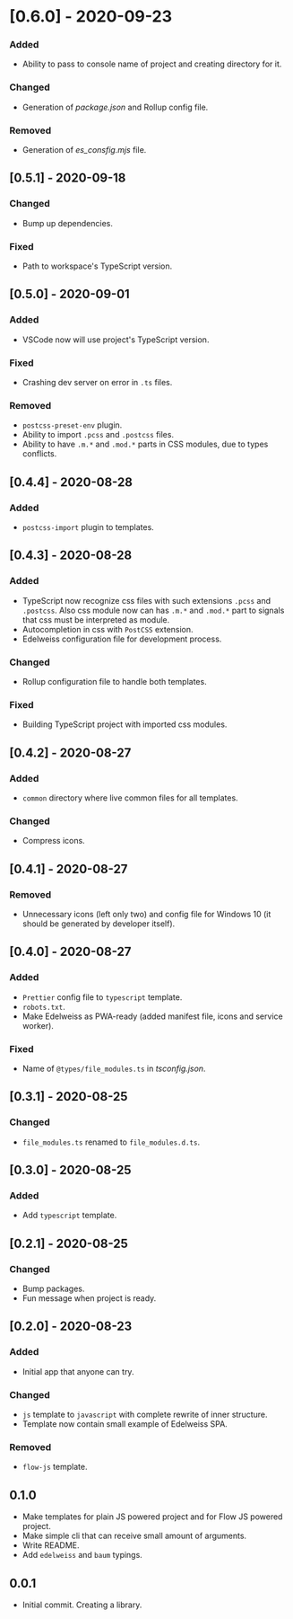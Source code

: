 # [0.6.0] - 2020-09-23

### Added

- Ability to pass to console name of project and creating directory for it.

### Changed

- Generation of _package.json_ and Rollup config file.

### Removed

- Generation of _es_consfig.mjs_ file.

## [0.5.1] - 2020-09-18

### Changed

- Bump up dependencies.

### Fixed

- Path to workspace's TypeScript version.

## [0.5.0] - 2020-09-01

### Added

- VSCode now will use project's TypeScript version.

### Fixed

- Crashing dev server on error in `.ts` files.

### Removed

- `postcss-preset-env` plugin.
- Ability to import `.pcss` and `.postcss` files.
- Ability to have `.m.*` and `.mod.*` parts in CSS modules, due to types conflicts.

## [0.4.4] - 2020-08-28

### Added

- `postcss-import` plugin to templates.

## [0.4.3] - 2020-08-28

### Added

- TypeScript now recognize css files with such extensions `.pcss` and `.postcss`. Also css module now can has `.m.*` and `.mod.*` part to signals that css must be interpreted as module.
- Autocompletion in css with `PostCSS` extension. 
- Edelweiss configuration file for development process.

### Changed

- Rollup configuration file to handle both templates.

### Fixed

- Building TypeScript project with imported css modules.

## [0.4.2] - 2020-08-27

### Added

- `common` directory where live common files for all templates.

### Changed

- Compress icons.

## [0.4.1] - 2020-08-27

### Removed

- Unnecessary icons (left only two) and config file for Windows 10 (it should be generated by developer itself). 

## [0.4.0] - 2020-08-27

### Added

- `Prettier` config file to `typescript` template.
- `robots.txt`.
- Make Edelweiss as PWA-ready (added manifest file, icons and service worker).

### Fixed

- Name of `@types/file_modules.ts` in _tsconfig.json_.

## [0.3.1] - 2020-08-25

### Changed

- `file_modules.ts` renamed to `file_modules.d.ts`.

## [0.3.0] - 2020-08-25

### Added

- Add `typescript` template.

## [0.2.1] - 2020-08-25

### Changed

- Bump packages.
- Fun message when project is ready.

## [0.2.0] - 2020-08-23

### Added

- Initial app that anyone can try.

### Changed

- `js` template to `javascript` with complete rewrite of inner structure.
- Template now contain small example of Edelweiss SPA.

### Removed

- `flow-js` template.

## 0.1.0

- Make templates for plain JS powered project and for Flow JS powered project.
- Make simple cli that can receive small amount of arguments.
- Write README.
- Add `edelweiss` and `baum` typings.

## 0.0.1

- Initial commit. Creating a library.
